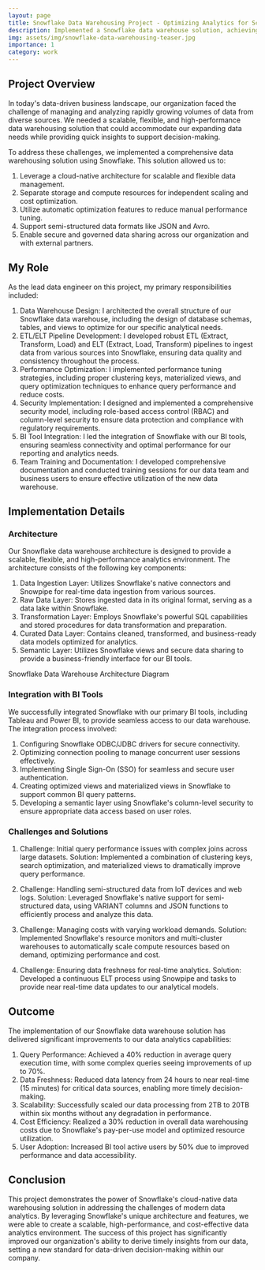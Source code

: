 ```yaml
---
layout: page
title: Snowflake Data Warehousing Project - Optimizing Analytics for Scale
description: Implemented a Snowflake data warehouse solution, achieving a 40% reduction in query times and enabling real-time analytics across diverse data sources for a rapidly growing e-commerce company.
img: assets/img/snowflake-data-warehousing-teaser.jpg
importance: 1
category: work
---
```


## Project Overview

In today's data-driven business landscape, our organization faced the challenge of managing and analyzing rapidly growing volumes of data from diverse sources. We needed a scalable, flexible, and high-performance data warehousing solution that could accommodate our expanding data needs while providing quick insights to support decision-making.

To address these challenges, we implemented a comprehensive data warehousing solution using Snowflake. This solution allowed us to:

1. Leverage a cloud-native architecture for scalable and flexible data management.
2. Separate storage and compute resources for independent scaling and cost optimization.
3. Utilize automatic optimization features to reduce manual performance tuning.
4. Support semi-structured data formats like JSON and Avro.
5. Enable secure and governed data sharing across our organization and with external partners.

## My Role

As the lead data engineer on this project, my primary responsibilities included:

1. Data Warehouse Design: I architected the overall structure of our Snowflake data warehouse, including the design of database schemas, tables, and views to optimize for our specific analytical needs.
2. ETL/ELT Pipeline Development: I developed robust ETL (Extract, Transform, Load) and ELT (Extract, Load, Transform) pipelines to ingest data from various sources into Snowflake, ensuring data quality and consistency throughout the process.
3. Performance Optimization: I implemented performance tuning strategies, including proper clustering keys, materialized views, and query optimization techniques to enhance query performance and reduce costs.
4. Security Implementation: I designed and implemented a comprehensive security model, including role-based access control (RBAC) and column-level security to ensure data protection and compliance with regulatory requirements.
5. BI Tool Integration: I led the integration of Snowflake with our BI tools, ensuring seamless connectivity and optimal performance for our reporting and analytics needs.
6. Team Training and Documentation: I developed comprehensive documentation and conducted training sessions for our data team and business users to ensure effective utilization of the new data warehouse.

## Implementation Details

### Architecture

Our Snowflake data warehouse architecture is designed to provide a scalable, flexible, and high-performance analytics environment. The architecture consists of the following key components:

1. Data Ingestion Layer: Utilizes Snowflake's native connectors and Snowpipe for real-time data ingestion from various sources.
2. Raw Data Layer: Stores ingested data in its original format, serving as a data lake within Snowflake.
3. Transformation Layer: Employs Snowflake's powerful SQL capabilities and stored procedures for data transformation and preparation.
4. Curated Data Layer: Contains cleaned, transformed, and business-ready data models optimized for analytics.
5. Semantic Layer: Utilizes Snowflake views and secure data sharing to provide a business-friendly interface for our BI tools.

<div class="row mt-3">
    <div class="col-sm mt-3 mt-md-0">
        <div id="architecture-diagram"></div>
    </div>
</div>
<div class="caption">
    Snowflake Data Warehouse Architecture Diagram
</div>

### Integration with BI Tools

We successfully integrated Snowflake with our primary BI tools, including Tableau and Power BI, to provide seamless access to our data warehouse. The integration process involved:

1. Configuring Snowflake ODBC/JDBC drivers for secure connectivity.
2. Optimizing connection pooling to manage concurrent user sessions effectively.
3. Implementing Single Sign-On (SSO) for seamless and secure user authentication.
4. Creating optimized views and materialized views in Snowflake to support common BI query patterns.
5. Developing a semantic layer using Snowflake's column-level security to ensure appropriate data access based on user roles.

### Challenges and Solutions

1. Challenge: Initial query performance issues with complex joins across large datasets.
   Solution: Implemented a combination of clustering keys, search optimization, and materialized views to dramatically improve query performance.

2. Challenge: Handling semi-structured data from IoT devices and web logs.
   Solution: Leveraged Snowflake's native support for semi-structured data, using VARIANT columns and JSON functions to efficiently process and analyze this data.

3. Challenge: Managing costs with varying workload demands.
   Solution: Implemented Snowflake's resource monitors and multi-cluster warehouses to automatically scale compute resources based on demand, optimizing performance and cost.

4. Challenge: Ensuring data freshness for real-time analytics.
   Solution: Developed a continuous ELT process using Snowpipe and tasks to provide near real-time data updates to our analytical models.

## Outcome

The implementation of our Snowflake data warehouse solution has delivered significant improvements to our data analytics capabilities:

1. Query Performance: Achieved a 40% reduction in average query execution time, with some complex queries seeing improvements of up to 70%.
2. Data Freshness: Reduced data latency from 24 hours to near real-time (15 minutes) for critical data sources, enabling more timely decision-making.
3. Scalability: Successfully scaled our data processing from 2TB to 20TB within six months without any degradation in performance.
4. Cost Efficiency: Realized a 30% reduction in overall data warehousing costs due to Snowflake's pay-per-use model and optimized resource utilization.
5. User Adoption: Increased BI tool active users by 50% due to improved performance and data accessibility.

<div class="row mt-3">
    <div class="col-sm mt-3 mt-md-0">
        <canvas id="performance-chart"></canvas>
    </div>
</div>

## Conclusion

This project demonstrates the power of Snowflake's cloud-native data warehousing solution in addressing the challenges of modern data analytics. By leveraging Snowflake's unique architecture and features, we were able to create a scalable, high-performance, and cost-effective data analytics environment. The success of this project has significantly improved our organization's ability to derive timely insights from our data, setting a new standard for data-driven decision-making within our company.

<script src="https://cdn.jsdelivr.net/npm/chart.js"></script>
<script src="{{ '/assets/js/snowflake-project/chart.js' | relative_url }}"></script>
<script src="https://cdnjs.cloudflare.com/ajax/libs/mermaid/8.13.10/mermaid.min.js"></script>
<script>
mermaid.initialize({ startOnLoad: true });

document.addEventListener("DOMContentLoaded", function() {
    var diagram = `
    graph TD
            A[Data Sources] -->|Ingestion| B(Snowflake Data Ingestion)
            B -->|Raw Data| C[Raw Data Layer]
            C -->|Transform| D[Transformation Layer]
            D -->|Curate| E[Curated Data Layer]
            E -->|Semantic| F[Semantic Layer]
            F -->|BI Integration| G[BI Tools]
            H[Security & Governance] --> B
            H --> C
            H --> D
            H --> E
            H --> F
    `;
    
    var insertSvg = function(svgCode, bindFunctions) {
        document.getElementById("architecture-diagram").innerHTML = svgCode;
    };
    
    mermaid.render("mermaid-diagram", diagram, insertSvg);
});
</script>
